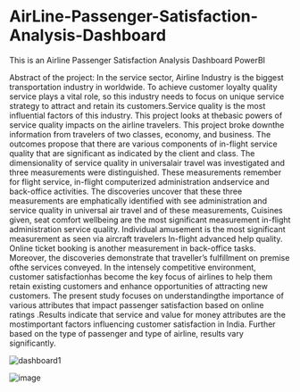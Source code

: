 # AirLine-Passenger-Satisfaction-Analysis-Dashboard
This is an Airline Passenger Satisfaction Analysis Dashboard PowerBI

Abstract of the project:
In the service sector, Airline Industry is the biggest transportation industry in worldwide. To achieve customer loyalty quality service plays a vital role, so this industry needs to focus on unique service strategy to attract and retain its customers.Service quality is the most influential factors of this industry. This project looks at thebasic powers of service quality impacts on the airline travelers. This project broke downthe information from travelers of two classes, economy, and business. The outcomes propose that there are various components of in-flight service quality that are significant as indicated by the client and class. The dimensionality of service quality in universalair travel was investigated and three measurements were distinguished. These measurements remember for flight service, in-flight computerized administration andservice and back-office activities. The discoveries uncover that these three measurements are emphatically identified with see administration and service quality in universal air travel and of these measurements, Cuisines given, seat comfort wellbeing
are the most significant measurement in-flight administration service quality. Individual amusement is the most significant measurement as seen via aircraft travelers In-flight
advanced help quality. Online ticket booking is another measurement in back-office tasks. Moreover, the discoveries demonstrate that traveller’s fulfillment on premise ofthe services conveyed. In the intensely competitive environment, customer satisfactionhas become the key focus of airlines to help them retain existing customers and enhance
opportunities of attracting new customers. The present study focuses on understandingthe importance of various attributes that impact passenger satisfaction based on online
ratings .Results indicate that service and value for money attributes are the mostimportant factors influencing customer satisfaction in India. Further based on the type of passenger and type of airline, results vary significantly. 

![dashboard1](https://github.com/user-attachments/assets/d8b71c86-52e3-4fe2-b905-5e7cdcf935ee)

![image](https://github.com/user-attachments/assets/47a1829f-52c1-486a-8f4c-96b2345d9bde)

